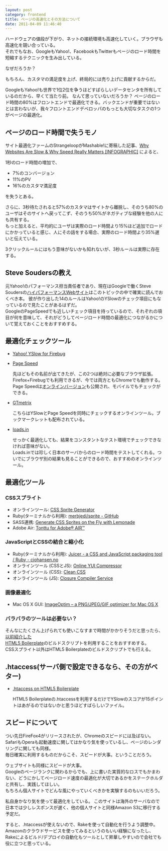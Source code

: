 ```yaml
---
layout: post
category: frontend
title: ページの高速化とその方法について
date: 2011-04-09 11:46:40
---
```


ハードウェアの値段が下がり、ネットの接続環境も高速化していく。ブラウザも高速化を競い合っている。  
それでもなお、GoogleもYahoo!、FacebookもTwitterもページのロード時間を短縮するテクニックを生み出している。

なぜだろうか？

もちろん、カスタマの満足度を上げ、終局的には売り上げに貢献するからだ。

GoogleもYahoo!も世界で1位2位を争うほどすばらしいデータセンタを所有しているのだから、早くて当たり前。
なんて思っていないだろうか？
ページのロード時間の80%はフロントエンドで最適化できる。バックエンドが重要ではないとは言わないが、我々フロントエンドデベロッパのもっとも大切なタスクの1つがページの最適化。

## ページのロード時間で失うモノ

サイト最適化ファームのStrangeloopがMashable!に寄稿した記事、[Why Websites Are Slow &amp; Why Speed Really Matters [INFOGRAPHIC]](http://mashable.com/2011/04/06/site-speed/)
によると、  

1秒のロード時間の増加で、

- 7%のコンバージョン
- 11%のPV
- 16%のカスタマ満足度

を失うとある。  

さらに、3秒待たされると57%のカスタマはサイトから離脱し、そのうち80%のユーザはそのサイトへ戻ってこず、そのうち50%がネガティブな経験を他の人にも共有する。  
もっと加えると、平均的にユーザは実際のロード時間より15%ほど追加でロードにかかっていると感じ、人にその話をする場合、実際のロード時間より35%遅いと伝えている。

3クリックルールにはもう意味がないかも知れないが、3秒ルールは実際に存在する。  

## Steve Soudersの教え

元Yahoo!のパフォーマンス担当責任者であり、現在はGoogleで働くSteve Soudersの[ハイパフォーマンスWebサイト](http://www.oreilly.co.jp/books/9784873113616/)はこのトピックの中で確実に読んでおくべき本。
彼が作り出した14のルールはYahoo!のYSlowのチェック項目にもなっているので見たことがあるはずだ。  
GoogleのPageSpeedでも近しいチェック項目を持っているので、それぞれの項目が何を意味して、それがどうしてページロード時間の最適化につながるかについて覚えておくことをおすすめする。

## 最適化チェックツール

- [Yahoo! YSlow for Firebug](http://developer.yahoo.com/yslow/)
- [Page Speed](http://code.google.com/speed/page-speed/)

  先ほどもその名前が出てきたが、この2つは絶対に必要なブラウザ拡張。Firefox+Firebugでも利用できるが、今では両方ともChromeでも動作する。Page
  Speedは[オンラインバージョン](http://pagespeed.googlelabs.com/)も公開され、モバイルでもチェックができる。

 - [GTmetrix](http://gtmetrix.com/)

   こちらはYSlowとPage
   Speedを同時にチェックするオンラインツール。ブックマークレットも配布されている。

 - [loads.in](http://loads.in/)

   せっかく最適化しても、結果をコンスタントなテスト環境でチェックできなければ意味がない。  
   Loads.inでは珍しく日本のサーバからのロード時間をテストしてくれる。ついでにブラウザ別の結果も見ることができるので、おすすめのオンラインツール。

## 最適化ツール

### CSSスプライト

- オンラインツール: [CSS Sprite Generator](http://spritegen.website-performance.org/)
- Ruby(ターミナルから利用): [merbjedi/sprite - GitHub](https://github.com/merbjedi/sprite)
- SASS連携: [Generate CSS Sprites on the Fly with Lemonade](http://www.hagenburger.net/BLOG/Lemonade-CSS-Sprites-for-Sass-Compass.html)
- Adobe Air: [Tonttu for Adobe® AIR™](http://collamo.jp/tonttu)

### JavaScriptとCSSの結合と縮小化

- Ruby(ターミナルから利用): [Juicer - a CSS and JavaScript packaging tool / Ruby - cjohansen.no](http://cjohansen.no/en/ruby/juicer_a_css_and_javascript_packaging_tool)
- オンラインツール (CSSとJS): [Online YUI Compressor](http://www.refresh-sf.com/yui/)
- オンラインツール (CSS): [Clean CSS](http://www.cleancss.com/)
- オンラインツール (JS): [Closure Compiler Service](http://closure-compiler.appspot.com/home)

### 画像最適化

- Mac OS X GUI: [ImageOptim – a PNG/JPEG/GIF optimizer for Mac OS X](http://imageoptim.pornel.net/)
　
### バラバラのツールは必要ない？

そんなにたくさん上げられても使いこなすまで時間がかかりそうだと思ったら、 
[以前紹介した](http://css.studiomohawk.com/tool/2011/03/15/html5boilerplate/)  
[HTML5
Boilerplate](http://html5boilerplate.com/)のビルドスクリプトを利用することをおすすめする。  
CSSスプライト以外はHTML5 Boilerplateのビルドスクリプトでも行える。

## .htaccess(サーバ側で設定できるなら、その方がベター)

- [.htaccess on HTML5 Boilerplate](https://github.com/paulirish/html5-boilerplate/blob/master/.htaccess)

  HTML5
  Boilerplateの.htaccessを利用するだけでYSlowのスコアが15ポイントはあがるのではないかと思うほどすばらしいファイル。

## スピードについて

つい先日FireFox4がリリースされたが、Chromeのスピードには及ばない。SafariもOperaも起動速度に関してはかなり気を使っているし、ページのレンダリングに関しても同様。  
毎日確実に利用するものだからこそ、スピードが大事。ということだろう。  

ウェブサイトも同様にスピードが大事。  
Googleのページランクに関わるからでも、上に書いた実質的なロスでもかまわない、どうにかしてページロード速度の最適化が大切であるかをステークホルダと共有し、実践してほしい。  
もちろん個人サイトでどんな風にやっていくべきかを実験するのもいいだろう。  

私自身かなり気を使って最適化をしている。
このサイトは海外のサーバなので日本では少しレスポンスが遅く、他の個人サイトと同様Amazon
S3に移行する予定だ。  

すると、.htaccessが使えないので、Rakeを使って自動化を行うよう調整中。
Amazonのクラウドサービスを使ってみるというのもいい経験になったし、Rakeによるビルド/デプロイの自動化もツールとして昇華しやすいので会社でも役に立つと思っている。
